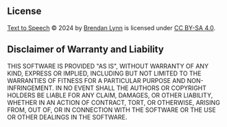 ## License

[Text to Speech](https://github.com/brendanlynn/Text-to-Speech/) © 2024 by [Brendan Lynn](https://www.brendanlynn.org/) is licensed under [CC BY-SA 4.0](https://creativecommons.org/licenses/by-sa/4.0/).

## Disclaimer of Warranty and Liability

THIS SOFTWARE IS PROVIDED "AS IS", WITHOUT WARRANTY OF ANY KIND, EXPRESS OR IMPLIED, INCLUDING BUT NOT LIMITED TO THE WARRANTIES OF FITNESS FOR A PARTICULAR PURPOSE AND NON-INFRINGEMENT. IN NO EVENT SHALL THE AUTHORS OR COPYRIGHT HOLDERS BE LIABLE FOR ANY CLAIM, DAMAGES, OR OTHER LIABILITY, WHETHER IN AN ACTION OF CONTRACT, TORT, OR OTHERWISE, ARISING FROM, OUT OF, OR IN CONNECTION WITH THE SOFTWARE OR THE USE OR OTHER DEALINGS IN THE SOFTWARE.
